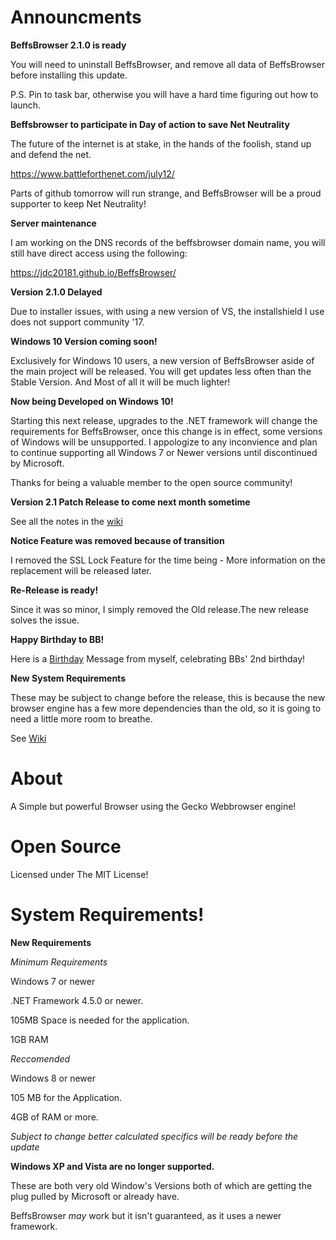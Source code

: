 # Announcments

**BeffsBrowser 2.1.0 is ready**

You will need to uninstall BeffsBrowser, and remove all data of BeffsBrowser before installing this update. 

P.S. Pin to task bar, otherwise you will have a hard time figuring out how to launch.



**Beffsbrowser to participate in Day of action to save Net Neutrality**

The future of the internet is at stake, in the hands of the foolish, stand up and defend the net. 

https://www.battleforthenet.com/july12/


Parts of github tomorrow will run strange, and BeffsBrowser will be a proud supporter to keep Net Neutrality!


**Server maintenance**

I am working on the DNS records of the beffsbrowser domain name, you will still have direct access using the following:

https://jdc20181.github.io/BeffsBrowser/



**Version 2.1.0 Delayed**

Due to installer issues, with using a new version of VS, the installshield I use does not support community '17. 


**Windows 10 Version coming soon!**

Exclusively for Windows 10 users, a new version of BeffsBrowser aside of the main project will be released. You will get updates less often than the Stable Version. And Most of all it will be much lighter!





**Now being Developed on Windows 10!**

Starting this next release, upgrades to the .NET framework will change the requirements for BeffsBrowser, once this change is in effect, some versions of Windows will be unsupported. I appologize to any inconvience and plan to continue supporting all Windows 7 or Newer versions until discontinued by Microsoft.

Thanks for being a valuable member to the open source community!


**Version 2.1 Patch Release to come next month sometime**

See all the notes in the [wiki](https://github.com/jdc20181/BeffsBrowser/wiki/Version-2.1.0-Patch-Release-Coming-Soon!)

**Notice Feature was removed because of transition**

I removed the SSL Lock Feature for the time being - More information on the replacement will be released later. 

**Re-Release is ready!**

Since it was so minor, I simply removed the Old release.The new release solves the issue. 

**Happy Birthday to BB!**

Here is a [Birthday](https://jdc20181.github.io/BeffsBrowser/Birthday.html) Message from myself, celebrating BBs' 2nd birthday!


**New System Requirements**

These may be subject to change before the release, this is because the new browser engine has a few more dependencies than the old, so it is going to need a little more room to breathe.

See [Wiki](https://github.com/jdc20181/BeffsBrowser/wiki/System-Requirements)


# About

A Simple but powerful Browser using the Gecko Webbrowser engine!


# Open Source
Licensed under The MIT License!
 
# System Requirements!

**New Requirements**

*Minimum Requirements*

Windows 7 or newer

.NET Framework 4.5.0 or newer. 


105MB Space is needed for the application.

1GB RAM 

*Reccomended*

Windows 8 or newer

105 MB for the Application.

4GB of RAM or more.

*Subject to change better calculated specifics will be ready before the update*

**Windows XP and Vista are no longer supported.**

These are both very old Window's Versions both of which are getting the plug pulled by Microsoft or already have. 

BeffsBrowser *may* work but it isn't guaranteed, as it uses a newer framework. 

